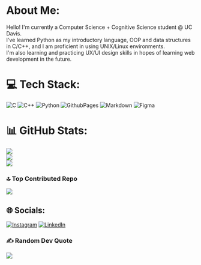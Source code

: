 # About Me:
Hello! I'm currently a Computer Science + Cognitive Science student @ UC Davis.<br>I've learned Python as my introductory language, OOP and data structures in C/C++, and I am proficient in using UNIX/Linux environments.<br>I'm also learning and practicing UX/UI design skills in hopes of learning web development in the future.<br>

# 💻 Tech Stack:
![C](https://img.shields.io/badge/c-%2300599C.svg?style=for-the-badge&logo=c&logoColor=white) ![C++](https://img.shields.io/badge/c++-%2300599C.svg?style=for-the-badge&logo=c%2B%2B&logoColor=white) ![Python](https://img.shields.io/badge/python-3670A0?style=for-the-badge&logo=python&logoColor=ffdd54) ![GithubPages](https://img.shields.io/badge/github%20pages-121013?style=for-the-badge&logo=github&logoColor=white) ![Markdown](https://img.shields.io/badge/markdown-%23000000.svg?style=for-the-badge&logo=markdown&logoColor=white) ![Figma](https://img.shields.io/badge/figma-%23F24E1E.svg?style=for-the-badge&logo=figma&logoColor=white)
# 📊 GitHub Stats:
![](https://github-readme-stats.vercel.app/api?username=atchiang&theme=react&hide_border=true&include_all_commits=true&count_private=true)<br/>
![](https://github-readme-streak-stats.herokuapp.com/?user=atchiang&theme=react&hide_border=true)<br/>
![](https://github-readme-stats.vercel.app/api/top-langs/?username=atchiang&theme=react&hide_border=true&include_all_commits=true&count_private=true&layout=compact)

### 🔝 Top Contributed Repo
![](https://github-contributor-stats.vercel.app/api?username=atchiang&limit=5&theme=onedark&combine_all_yearly_contributions=true)

## 🌐 Socials:
[![Instagram](https://img.shields.io/badge/Instagram-%23E4405F.svg?logo=Instagram&logoColor=white)](https://instagram.com/aidandundunnn) [![LinkedIn](https://img.shields.io/badge/LinkedIn-%230077B5.svg?logo=linkedin&logoColor=white)](https://linkedin.com/in/aidan-chiang-b211ab213) 

### ✍️ Random Dev Quote
![](https://quotes-github-readme.vercel.app/api?type=horizontal&theme=light)


